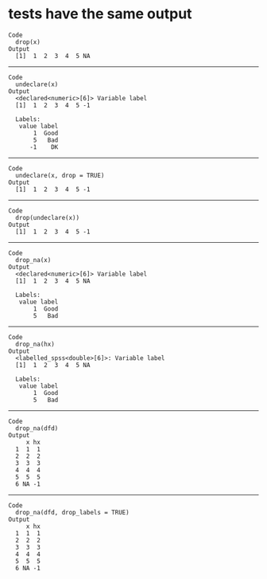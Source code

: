 # tests have the same output

    Code
      drop(x)
    Output
      [1]  1  2  3  4  5 NA

---

    Code
      undeclare(x)
    Output
      <declared<numeric>[6]> Variable label
      [1]  1  2  3  4  5 -1
      
      Labels:
       value label
           1  Good
           5   Bad
          -1    DK

---

    Code
      undeclare(x, drop = TRUE)
    Output
      [1]  1  2  3  4  5 -1

---

    Code
      drop(undeclare(x))
    Output
      [1]  1  2  3  4  5 -1

---

    Code
      drop_na(x)
    Output
      <declared<numeric>[6]> Variable label
      [1]  1  2  3  4  5 NA
      
      Labels:
       value label
           1  Good
           5   Bad

---

    Code
      drop_na(hx)
    Output
      <labelled_spss<double>[6]>: Variable label
      [1]  1  2  3  4  5 NA
      
      Labels:
       value label
           1  Good
           5   Bad

---

    Code
      drop_na(dfd)
    Output
         x hx
      1  1  1
      2  2  2
      3  3  3
      4  4  4
      5  5  5
      6 NA -1

---

    Code
      drop_na(dfd, drop_labels = TRUE)
    Output
         x hx
      1  1  1
      2  2  2
      3  3  3
      4  4  4
      5  5  5
      6 NA -1

